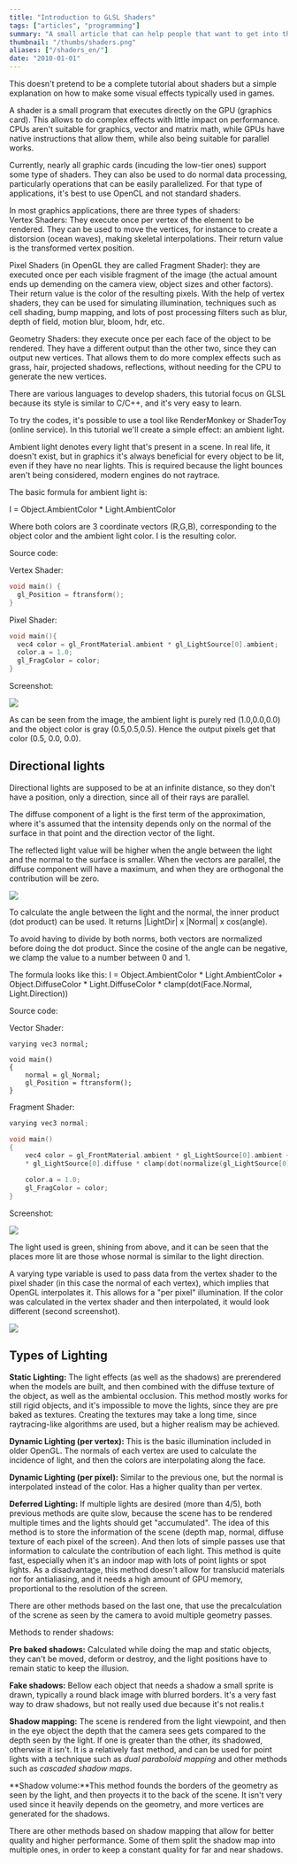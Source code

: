 ```yaml
---
title: "Introduction to GLSL Shaders"
tags: ["articles", "programming"]
summary: "A small article that can help people that want to get into the world of graphic shaders development."
thumbnail: "/thumbs/shaders.png"
aliases: ["/shaders_en/"]
date: "2010-01-01"
---
```


This doesn't pretend to be a complete tutorial about shaders but a simple explanation on how to make some visual effects typically used in games.

A shader is a small program that executes directly on the GPU (graphics card). This allows to do complex effects with little impact on performance. CPUs aren't suitable for graphics, vector and matrix math, while GPUs have native instructions that allow them, while also being suitable for parallel works.

Currently, nearly all graphic cards (incuding the low-tier ones) support some type of shaders. They can also be used to do normal data processing, particularly operations that can be easily parallelized. For that type of applications, it's best to use OpenCL and not standard shaders.

In most graphics applications, there are three types of shaders:\
Vertex Shaders: They execute once per vertex of the element to be rendered. They can be used to move the vertices, for instance to create a distorsion (ocean waves), making skeletal interpolations. Their return value is the transformed vertex position.

Pixel Shaders (in OpenGL they are called Fragment Shader): they are executed once per each visible fragment of the image (the actual amount ends up demending on the camera view, object sizes and other factors). Their return value is the color of the resulting pixels. With the help of vertex shaders, they can be used for simulating illumination, techniques such as cell shading, bump mapping, and lots of post processing filters such as blur, depth of field, motion blur, bloom, hdr, etc. 

Geometry Shaders: they execute once per each face of the object to be rendered. They have a different output than the other two, since they can output new vertices. That allows them to do more complex effects such as grass, hair, projected shadows, reflections, without needing for the CPU to generate the new vertices.

There are various languages to develop shaders, this tutorial focus on GLSL because its style is similar to C/C++, and it's very easy to learn.

To try the codes, it's possible to use a tool like RenderMonkey or ShaderToy (online service). In this tutorial we'll create a simple effect: an ambient light.

Ambient light denotes every light that's present in a scene. In real life, it doesn't exist, but in graphics it's always beneficial for every object to be lit, even if they have no near lights. This is required because the light bounces aren't being considered, modern engines do not raytrace.

The basic formula for ambient light is:

I = Object.AmbientColor * Light.AmbientColor

Where both colors are 3 coordinate vectors (R,G,B), corresponding to the object color and the ambient light color. I is the resulting color. 



Source code:

Vertex Shader:

```c
void main() {   
  gl_Position = ftransform();
} 
```

Pixel Shader:

```c
void main(){
  vec4 color = gl_FrontMaterial.ambient * gl_LightSource[0].ambient;
  color.a = 1.0;
  gl_FragColor = color;
}
```

Screenshot:

[![](https://4.bp.blogspot.com/_i7DtQvb7RtE/Sz2ltNlAJEI/AAAAAAAADts/pNrrpKLkZdQ/s320/screen1.png)](http://4.bp.blogspot.com/_i7DtQvb7RtE/Sz2ltNlAJEI/AAAAAAAADts/pNrrpKLkZdQ/s1600-h/screen1.png)

As can be seen from the image, the ambient light is purely red (1.0,0.0,0.0) and the object color is gray (0.5,0.5,0.5).
Hence the output pixels get that color (0.5, 0.0, 0.0). 

## Directional lights
Directional lights are supposed to be at an infinite distance, so they don't have a position, only a direction, since all of their rays are parallel.

The diffuse component of a light is the first term of the approximation, where it's assumed that the intensity depends only on the normal of the surface in that point and the direction vector of the light.

The reflected light value will be higher when the angle between the light and the normal to the surface is smaller. When the vectors are parallel, the diffuse component will have a maximum, and when they are orthogonal the contribution will be zero.

[![](http://3.bp.blogspot.com/_i7DtQvb7RtE/Sz2pk6gEICI/AAAAAAAADt0/G0zxdebPoZQ/s400/imagen1.png)](http://3.bp.blogspot.com/_i7DtQvb7RtE/Sz2pk6gEICI/AAAAAAAADt0/G0zxdebPoZQ/s1600-h/imagen1.png)

To calculate the angle between the light and the normal, the inner product (dot product) can be used. It returns |LightDir| x |Normal| x cos(angle).

To avoid having to divide by both norms, both vectors are normalized before doing the dot product. Since the cosine of the angle can be negative, we clamp the value to a number between 0 and 1.

The formula looks like this:
 I = Object.AmbientColor * Light.AmbientColor + Object.DiffuseColor * Light.DiffuseColor *  clamp(dot(Face.Normal, Light.Direction))

Source code:

Vector Shader:
```
varying vec3 normal;

void main()
{   
    normal = gl_Normal;
    gl_Position = ftransform();
}
```

Fragment Shader:

```c
varying vec3 normal;

void main()
{
    vec4 color = gl_FrontMaterial.ambient * gl_LightSource[0].ambient + gl_FrontMaterial.diffuse
    * gl_LightSource[0].diffuse * clamp(dot(normalize(gl_LightSource[0].position), normalize(normal)));

    color.a = 1.0;
    gl_FragColor = color;
}
```

Screenshot:

[![](http://3.bp.blogspot.com/_i7DtQvb7RtE/Sz2rjM_DiGI/AAAAAAAADt8/Bi0b93L9kOU/s320/screen2.png)](http://3.bp.blogspot.com/_i7DtQvb7RtE/Sz2rjM_DiGI/AAAAAAAADt8/Bi0b93L9kOU/s1600-h/screen2.png)

The light used is green, shining from above, and it can be seen that the places more lit are those whose normal is similar to the light direction.

A varying type variable is used to pass data from the vertex shader to the pixel shader (in this case the normal of each vertex), which implies that OpenGL interpolates it. This allows for a "per pixel" illumination. If the color was calculated in the vertex shader and then interpolated, it would look different (second screenshot).

[![](http://1.bp.blogspot.com/_i7DtQvb7RtE/Sz2uF0FWrsI/AAAAAAAADuE/Xg_XyH_3OrA/s320/screen3.png)](http://1.bp.blogspot.com/_i7DtQvb7RtE/Sz2uF0FWrsI/AAAAAAAADuE/Xg_XyH_3OrA/s1600-h/screen3.png)

## Types of Lighting
**Static Lighting:** The light effects (as well as the shadows) are prerendered when the models are built, and then combined with the diffuse texture of the object, as well as the ambiental occlusion. This method mostly works for still rigid objects, and it's impossible to move the lights, since they are pre baked as textures. Creating the textures may take a long time, since raytracing-like algorithms are used, but a higher realism may be achieved.

**Dynamic Lighting (per vertex):** This is the basic illumination included in older OpenGL. The normals of each vertex are used to calculate the incidence of light, and then the colors are interpolating along the face.

**Dynamic Lighting (per píxel):** Similar to the previous one, but the normal is interpolated instead of the color. Has a higher quality than per vertex.

**Deferred Lighting:** If multiple lights are desired (more than 4/5), both previous methods are quite slow, because the scene has to be rendered multiple times and the lights should get "accumulated". The idea of this method is to store the information of the scene (depth map, normal, diffuse texture of each pixel of the screen). And then lots of simple passes use that information to calculate the contribution of each light. This method is quite fast, especially when it's an indoor map with lots of point lights or spot lights. As a disadvantage, this method doesn't allow for translucid materials nor for antialiasing, and it needs a high amount of GPU memory, proportional to the resolution of the screen.

There are other methods based on the last one, that use the precalculation of the screne as seen by the camera to avoid multiple geometry passes.

Methods to render shadows:

**Pre baked shadows:** Calculated while doing the map and static objects, they can't be moved, deform or destroy, and the light positions have to remain static to keep the illusion.

**Fake shadows:** Bellow each object that needs a shadow a small sprite is drawn, typically a round black image with blurred borders. It's a very fast way to draw shadows, but not really used due because it's not realis.t

**Shadow mapping:** The scene is rendered from the light viewpoint, and then in the eye object the depth that the camera sees gets compared to the depth seen by the light. If one is greater than the other, its shadowed, otherwise it isn't. It is a relatively fast method, and can be used for point lights with a technique such as *dual paraboloid mapping* and other methods such as *cascaded shadow maps*.

**Shadow volume:**This method founds the borders of the geometry as seen by the light, and then proyects it to the back of the scene. It isn't very used since it heavily depends on the geometry, and more vertices are generated for the shadows. 

There are other methods based on shadow mapping that allow for better quality and higher performance. Some of them split the shadow map into multiple ones, in order to keep a constant quality for far and near shadows.